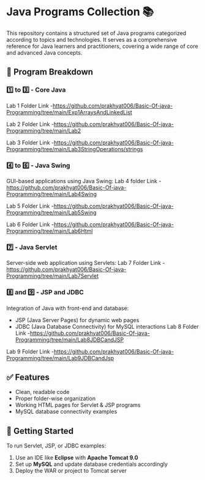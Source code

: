 # Java Programs Collection 📚

This repository contains a structured set of Java programs categorized according to topics and technologies. It serves as a comprehensive reference for Java learners and practitioners, covering a wide range of core and advanced Java concepts.

## 📂 Program Breakdown

### 1️⃣ to 3️⃣ - **Core Java**
Lab 1 Folder Link -https://github.com/prakhyat006/Basic-Of-java-Programming/tree/main/Exp1ArraysAndLinkedList

Lab 2 Folder Link -https://github.com/prakhyat006/Basic-Of-java-Programming/tree/main/Lab2

Lab 3 Folder Link -https://github.com/prakhyat006/Basic-Of-java-Programming/tree/main/Lab3StringOperations/strings


### 4️⃣ to 6️⃣ - **Java Swing**
GUI-based applications using Java Swing:
Lab 4 folder Link -https://github.com/prakhyat006/Basic-Of-java-Programming/tree/main/Lab4Swing

Lab 5 Folder Link -https://github.com/prakhyat006/Basic-Of-java-Programming/tree/main/Lab5Swing

Lab 6 Folder Link -https://github.com/prakhyat006/Basic-Of-java-Programming/tree/main/Lab6Html


### 7️⃣ - **Java Servlet**
Server-side web application using Servlets:
 Lab 7 Folder Link -https://github.com/prakhyat006/Basic-Of-java-Programming/tree/main/Lab7Servlet
 

### 8️⃣ and 9️⃣ - **JSP and JDBC**
Integration of Java with front-end and database:
- JSP (Java Server Pages) for dynamic web pages
- JDBC (Java Database Connectivity) for MySQL interactions
 Lab 8 Folder Link -https://github.com/prakhyat006/Basic-Of-java-Programming/tree/main/Lab8JDBCandJSP

 Lab 9 Folder Link -https://github.com/prakhyat006/Basic-Of-java-Programming/tree/main/Lab9JDBCandJsp
## ✅ Features
- Clean, readable code
- Proper folder-wise organization
- Working HTML pages for Servlet & JSP programs
- MySQL database connectivity examples

## 🚀 Getting Started
To run Servlet, JSP, or JDBC examples:
1. Use an IDE like **Eclipse** with **Apache Tomcat 9.0**
2. Set up **MySQL** and update database credentials accordingly
3. Deploy the WAR or project to Tomcat server

